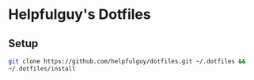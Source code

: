 # Helpfulguy's Dotfiles

## Setup
```bash
git clone https://github.com/helpfulguy/dotfiles.git ~/.dotfiles && 
~/.dotfiles/install
```
